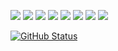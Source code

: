 <p align="center">

<img src="https://img.shields.io/badge/Android-3DDC84?style=flat&logo=Android&logoColor=white"/>  <img src="https://img.shields.io/badge/Kotlin-7F52FF?style=flat&logo=Kotlin&logoColor=white"/>  <img src="https://img.shields.io/badge/Java-007396?style=flat&logo=Java&logoColor=#9013FE"/> <img src="https://img.shields.io/badge/C-A8B9CC?style=flat&logo=C&logoColor=white"/>  <img src="https://img.shields.io/badge/C#-00599C?style=flat&logo=C#&logoColor=white"/>  <img src="https://img.shields.io/badge/Python-3776AB?style=flat&logo=Python&logoColor=white"/>
<img src="https://img.shields.io/badge/Git-F05032?style=flat&logo=Git&logoColor=white"/> <img src="https://img.shields.io/badge/Github-181717?style=flat&logo=Github&logoColor=white"/> 

<a href="https://github.com/KamaTAEWOO"><img alt="GitHub Status" src="https://github-readme-stats.vercel.app/api?username=KamaTAEWOO&hide=contribs&show_icons=true&include_all_commits=true&count_private=true"/></a>
</p>
